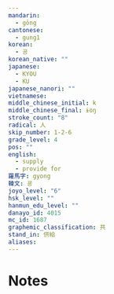 ```yaml
---
mandarin:
  - gōng
cantonese:
  - gung1
korean:
  - 공
korean_native: ""
japanese:
  - KYOU
  - KU
japanese_nanori: ""
vietnamese:
middle_chinese_initial: k
middle_chinese_final: ɨoŋ
stroke_count: "8"
radical: 人
skip_number: 1-2-6
grade_level: 4
pos: ""
english:
  - supply
  - provide for
羅馬字: gyong
韓文: 굥
joyo_level: "6"
hsk_level: ""
hanmun_edu_level: ""
danayo_id: 4015
mc_id: 1687
graphemic_classification: 共
stand_in: 供給
aliases:
---
```


# Notes
